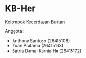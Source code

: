 # KB-Her
Kelompok Kecerdasan Buatan

Anggota :
* Anthony Santoso (26415108)
* Yuan Pratama (26415163)
* Satria Damai Kurnia Hu (26415172)
